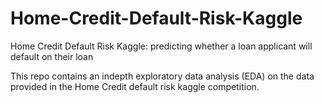 # Home-Credit-Default-Risk-Kaggle
Home Credit Default Risk Kaggle: predicting whether a loan applicant will default on their loan

This repo contains an indepth exploratory data analysis (EDA) on the data provided in the Home Credit default risk kaggle competition.
